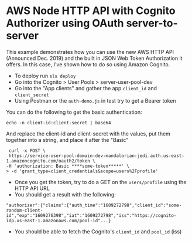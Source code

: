 # AWS Node HTTP API with Cognito Authorizer using OAuth server-to-server

This example demonstrates how you can use the new AWS HTTP API (Announced Dec. 2019) and the built in JSON Web Token Authorization it offers. In this case, I've shown how to do so using Amazon Cognito. 



- To deploy run `sls deploy`
- Go into the Cognito > User Pools > server-user-pool-dev
- Go into the "App clients" and gather the app `client_id` and `client_secret`
- Using Postman or the `auth-demo.js` in test try to get a Bearer token

You can do the following to get the basic authentication:
```
echo -n client-id:client-secret | base64
```
And replace the client-id and client-secret with the values, put them together into a string, and place it after the "Basic" 
```
 curl -x POST \
 https://service-user-pool-domain-dev-mandalorian-jedi.auth.us-east-1.amazoncognito.com/oauth2/token \
-H 'authorization: Basic ****some-token*****' \
> -d 'grant_type=client_credentials&scope=users%2Fprofile'
```

- Once you get the token, try to do a GET on the `users/profile` using the HTTP API URL
- You should get a result with the following:

```
"authorizer":{"claims":{"auth_time":"1609272798","client_id":"some-random-client-id","exp":"1609276398","iat":"1609272798","iss":"https://cognito-idp.us-east-1.amazonaws.com/pool-id"...}
```
- You should be able to fetch the Cognito's `client_id` and `pool_id` (iss)
